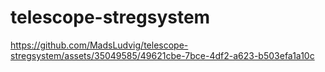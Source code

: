 <!-- TODO: Write introduction, installation guide, mp4 preview -->
# telescope-stregsystem

https://github.com/MadsLudvig/telescope-stregsystem/assets/35049585/49621cbe-7bce-4df2-a623-b503efa1a10c


